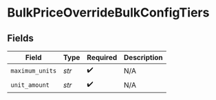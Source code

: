 # BulkPriceOverrideBulkConfigTiers


## Fields

| Field              | Type               | Required           | Description        |
| ------------------ | ------------------ | ------------------ | ------------------ |
| `maximum_units`    | *str*              | :heavy_check_mark: | N/A                |
| `unit_amount`      | *str*              | :heavy_check_mark: | N/A                |